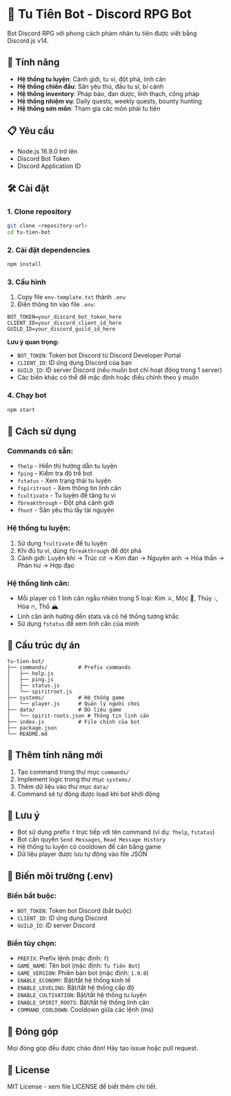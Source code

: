 # 🌿 Tu Tiên Bot - Discord RPG Bot

Bot Discord RPG với phong cách phàm nhân tu tiên được viết bằng Discord.js v14.

## 🚀 Tính năng

- **Hệ thống tu luyện**: Cảnh giới, tu vi, đột phá, linh căn
- **Hệ thống chiến đấu**: Săn yêu thú, đấu tu sĩ, bí cảnh
- **Hệ thống inventory**: Pháp bảo, đan dược, linh thạch, công pháp
- **Hệ thống nhiệm vụ**: Daily quests, weekly quests, bounty hunting
- **Hệ thống sơn môn**: Tham gia các môn phái tu tiên

## 📋 Yêu cầu

- Node.js 16.9.0 trở lên
- Discord Bot Token
- Discord Application ID

## 🛠️ Cài đặt

### 1. Clone repository
```bash
git clone <repository-url>
cd tu-tien-bot
```

### 2. Cài đặt dependencies
```bash
npm install
```

### 3. Cấu hình
1. Copy file `env-template.txt` thành `.env`
2. Điền thông tin vào file `.env`:
```env
BOT_TOKEN=your_discord_bot_token_here
CLIENT_ID=your_discord_client_id_here
GUILD_ID=your_discord_guild_id_here
```

**Lưu ý quan trọng:**
- `BOT_TOKEN`: Token bot Discord từ Discord Developer Portal
- `CLIENT_ID`: ID ứng dụng Discord của bạn
- `GUILD_ID`: ID server Discord (nếu muốn bot chỉ hoạt động trong 1 server)
- Các biến khác có thể để mặc định hoặc điều chỉnh theo ý muốn

### 4. Chạy bot
```bash
npm start
```

## 🎯 Cách sử dụng

### Commands có sẵn:
- `fhelp` - Hiển thị hướng dẫn tu luyện
- `fping` - Kiểm tra độ trễ bot
- `fstatus` - Xem trạng thái tu luyện
- `fspiritroot` - Xem thông tin linh căn
- `fcultivate` - Tu luyện để tăng tu vi
- `fbreakthrough` - Đột phá cảnh giới
- `fhunt` - Săn yêu thú lấy tài nguyên

### Hệ thống tu luyện:
1. Sử dụng `fcultivate` để tu luyện
2. Khi đủ tu vi, dùng `fbreakthrough` để đột phá
3. Cảnh giới: Luyện khí → Trúc cơ → Kim đan → Nguyên anh → Hóa thần → Phản hư → Hợp đạo

### Hệ thống linh căn:
- Mỗi player có 1 linh căn ngẫu nhiên trong 5 loại: Kim ⚔️, Mộc 🌳, Thủy 💧, Hỏa 🔥, Thổ 🏔️
- Linh căn ảnh hưởng đến stats và có hệ thống tương khắc
- Sử dụng `fstatus` để xem linh căn của mình

## 🔧 Cấu trúc dự án

```
tu-tien-bot/
├── commands/          # Prefix commands
│   ├── help.js
│   ├── ping.js
│   ├── status.js
│   └── spiritroot.js
├── systems/           # Hệ thống game
│   └── player.js      # Quản lý người chơi
├── data/              # Dữ liệu game
│   └── spirit-roots.json # Thông tin linh căn
├── index.js           # File chính của bot
├── package.json
└── README.md
```

## 🚀 Thêm tính năng mới

1. Tạo command trong thư mục `commands/`
2. Implement logic trong thư mục `systems/`
3. Thêm dữ liệu vào thư mục `data/`
4. Command sẽ tự động được load khi bot khởi động

## 📝 Lưu ý

- Bot sử dụng prefix `f` trực tiếp với tên command (ví dụ: `fhelp`, `fstatus`)
- Bot cần quyền `Send Messages`, `Read Message History`
- Hệ thống tu luyện có cooldown để cân bằng game
- Dữ liệu player được lưu tự động vào file JSON

## 🔧 Biến môi trường (.env)

### Biến bắt buộc:
- `BOT_TOKEN`: Token bot Discord (bắt buộc)
- `CLIENT_ID`: ID ứng dụng Discord
- `GUILD_ID`: ID server Discord

### Biến tùy chọn:
- `PREFIX`: Prefix lệnh (mặc định: `f`)
- `GAME_NAME`: Tên bot (mặc định: `Tu Tiên Bot`)
- `GAME_VERSION`: Phiên bản bot (mặc định: `1.0.0`)
- `ENABLE_ECONOMY`: Bật/tắt hệ thống kinh tế
- `ENABLE_LEVELING`: Bật/tắt hệ thống cấp độ
- `ENABLE_CULTIVATION`: Bật/tắt hệ thống tu luyện
- `ENABLE_SPIRIT_ROOTS`: Bật/tắt hệ thống linh căn
- `COMMAND_COOLDOWN`: Cooldown giữa các lệnh (ms)

## 🤝 Đóng góp

Mọi đóng góp đều được chào đón! Hãy tạo issue hoặc pull request.

## 📄 License

MIT License - xem file LICENSE để biết thêm chi tiết. 